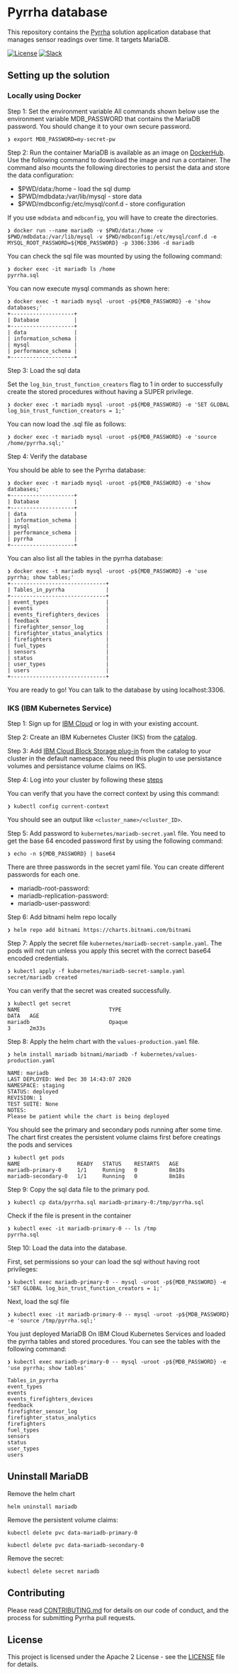 # Pyrrha database

This repository contains the [Pyrrha](https://github.com/Code-and-Response/Prometeo) solution application database that manages sensor readings over time. It targets MariaDB.

[![License](https://img.shields.io/badge/License-Apache2-blue.svg)](https://www.apache.org/licenses/LICENSE-2.0) [![Slack](https://img.shields.io/badge/Join-Slack-blue)](https://callforcode.org/slack)

## Setting up the solution

### Locally using Docker

Step 1: Set the environment variable
All commands shown below use the environment variable MDB_PASSWORD that contains the MariaDB password. You should change it to your own secure password.
```
❯ export MDB_PASSWORD=my-secret-pw
```

Step 2: Run the container
MariaDB is available as an image on [DockerHub](https://hub.docker.com/_/mariadb/). Use the following command to download the image and run a container. The command also mounts the following directories to persist the data and store the data configuration:
- $PWD/data:/home - load the sql dump
- $PWD/mdbdata:/var/lib/mysql - store data
- $PWD/mdbconfig:/etc/mysql/conf.d - store configuration

If you use `mdbdata` and `mdbconfig`, you will have to create the directories. 

```
❯ docker run --name mariadb -v $PWD/data:/home -v $PWD/mdbdata:/var/lib/mysql -v $PWD/mdbconfig:/etc/mysql/conf.d -e MYSQL_ROOT_PASSWORD=${MDB_PASSWORD} -p 3306:3306 -d mariadb
```

You can check the sql file was mounted by using the following command:

```
❯ docker exec -it mariadb ls /home
pyrrha.sql
```

You can now execute mysql commands as shown here:
```
❯ docker exec -t mariadb mysql -uroot -p${MDB_PASSWORD} -e 'show databases;'
+--------------------+
| Database           |
+--------------------+
| data               |
| information_schema |
| mysql              |
| performance_schema |
+--------------------+
```

Step 3: Load the sql data

Set the `log_bin_trust_function_creators` flag to 1 in order to successfully create the stored procedures without having a SUPER privilege.
```
❯ docker exec -t mariadb mysql -uroot -p${MDB_PASSWORD} -e 'SET GLOBAL log_bin_trust_function_creators = 1;'
```

You can now load the .sql file as follows:
```
❯ docker exec -t mariadb mysql -uroot -p${MDB_PASSWORD} -e 'source /home/pyrrha.sql;'
```

Step 4: Verify the database

You should be able to see the Pyrrha database:

```
❯ docker exec -t mariadb mysql -uroot -p${MDB_PASSWORD} -e 'show databases;'
+--------------------+
| Database           |
+--------------------+
| data               |
| information_schema |
| mysql              |
| performance_schema |
| pyrrha             |
+--------------------+
```

You can also list all the tables in the pyrrha database:
```
❯ docker exec -t mariadb mysql -uroot -p${MDB_PASSWORD} -e 'use pyrrha; show tables;'
+------------------------------+
| Tables_in_pyrrha             |
+------------------------------+
| event_types                  |
| events                       |
| events_firefighters_devices  |
| feedback                     |
| firefighter_sensor_log       |
| firefighter_status_analytics |
| firefighters                 |
| fuel_types                   |
| sensors                      |
| status                       |
| user_types                   |
| users                        |
+------------------------------+
```

You are ready to go! You can talk to the database by using localhost:3306.

### IKS (IBM Kubernetes Service)

Step 1: Sign up for [IBM Cloud](https://cloud.ibm.com/registration) or log in with your existing account.

Step 2: Create an IBM Kubernetes Cluster (IKS) from the [catalog](https://cloud.ibm.com/kubernetes/catalog/create).

Step 3: Add [IBM Cloud Block Storage plug-in](https://cloud.ibm.com/catalog/content/ibmcloud-block-storage-plugin-51baa72d-be9b-487a-8e77-02577d2b5b21-global) from the catalog to your cluster in the default namespace. You need this plugin to use persistance volumes and persistance volume claims on IKS. 

Step 4: Log into your cluster by following these [steps](https://cloud.ibm.com/docs/containers?topic=containers-access_cluster)

You can verify that you have the correct context by using this command:
```
❯ kubectl config current-context
```
You should see an output like `<cluster_name>/<cluster_ID>`.

Step 5: Add password to `kubernetes/mariadb-secret.yaml` file. You need to get the base 64 encoded password first by using the following command:
```
❯ echo -n ${MDB_PASSWORD} | base64
```
There are three passwords in the secret yaml file. You can create different passwords for each one.
- mariadb-root-password:
- mariadb-replication-password:
- mariadb-user-password:

Step 6: Add bitnami helm repo locally
```
❯ helm repo add bitnami https://charts.bitnami.com/bitnami
```

Step 7: Apply the secret file `kubernetes/mariadb-secret-sample.yaml`. The pods will not run unless you apply this secret with the correct base64 encoded credentials.

```
❯ kubectl apply -f kubernetes/mariadb-secret-sample.yaml
secret/mariadb created
```
You can verify that the secret was created successfully.

```
❯ kubectl get secret
NAME                            TYPE                                  DATA   AGE
mariadb                         Opaque                                3      2m33s
```


Step 8: Apply the helm chart with the `values-production.yaml` file.

```
❯ helm install mariadb bitnami/mariadb -f kubernetes/values-production.yaml

NAME: mariadb
LAST DEPLOYED: Wed Dec 30 14:43:07 2020
NAMESPACE: staging
STATUS: deployed
REVISION: 1
TEST SUITE: None
NOTES:
Please be patient while the chart is being deployed
```

You should see the primary and secondary pods running after some time. The chart first creates the persistent volume claims first before creatings the pods and services

```
❯ kubectl get pods
NAME                  READY   STATUS    RESTARTS   AGE
mariadb-primary-0     1/1     Running   0          8m18s
mariadb-secondary-0   1/1     Running   0          8m18s
```

Step 9: Copy the sql data file to the primary pod.

```
❯ kubectl cp data/pyrrha.sql mariadb-primary-0:/tmp/pyrrha.sql
```

Check if the file is present in the container
```
❯ kubectl exec -it mariadb-primary-0 -- ls /tmp
pyrrha.sql
```

Step 10: Load the data into the database.

First, set permissions so your can load the sql without having root privileges:
```
❯ kubectl exec mariadb-primary-0 -- mysql -uroot -p${MDB_PASSWORD} -e 'SET GLOBAL log_bin_trust_function_creators = 1;'
```

Next, load the sql file
```
❯ kubectl exec -it mariadb-primary-0 -- mysql -uroot -p${MDB_PASSWORD} -e 'source /tmp/pyrrha.sql;'
```

You just deployed MariaDB On IBM Cloud Kubernetes Services and loaded the pyrrha tables and stored procedures. You can see the tables with the following command:

```
❯ kubectl exec mariadb-primary-0 -- mysql -uroot -p${MDB_PASSWORD} -e 'use pyrrha; show tables'
```

```
Tables_in_pyrrha
event_types
events
events_firefighters_devices
feedback
firefighter_sensor_log
firefighter_status_analytics
firefighters
fuel_types
sensors
status
user_types
users
```

## Uninstall MariaDB
Remove the helm chart
```
helm uninstall mariadb
```

Remove the persistent volume claims:
```
kubectl delete pvc data-mariadb-primary-0

kubectl delete pvc data-mariadb-secondary-0
```

Remove the secret:
```
kubectl delete secret mariadb
```

## Contributing

Please read [CONTRIBUTING.md](CONTRIBUTING.md) for details on our code of conduct, and the process for submitting Pyrrha pull requests.

## License

This project is licensed under the Apache 2 License - see the [LICENSE](LICENSE) file for details.
